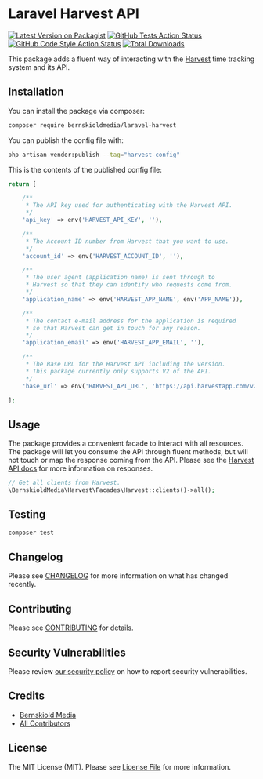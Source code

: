 # Laravel Harvest API

[![Latest Version on Packagist](https://img.shields.io/packagist/v/bernskioldmedia/laravel-harvest.svg?style=flat-square)](https://packagist.org/packages/bernskioldmedia/laravel-harvest)
[![GitHub Tests Action Status](https://img.shields.io/github/workflow/status/bernskioldmedia/laravel-harvest/run-tests?label=tests)](https://github.com/bernskioldmedia/laravel-harvest/actions?query=workflow%3Arun-tests+branch%3Amain)
[![GitHub Code Style Action Status](https://img.shields.io/github/workflow/status/bernskioldmedia/laravel-harvest/Check%20&%20fix%20styling?label=code%20style)](https://github.com/bernskioldmedia/laravel-harvest/actions?query=workflow%3A"Check+%26+fix+styling"+branch%3Amain)
[![Total Downloads](https://img.shields.io/packagist/dt/bernskioldmedia/laravel-harvest.svg?style=flat-square)](https://packagist.org/packages/bernskioldmedia/laravel-harvest)

This package adds a fluent way of interacting with the [Harvest](https://getharvest.com) time tracking system and its
API.

## Installation

You can install the package via composer:

```bash
composer require bernskioldmedia/laravel-harvest
```

You can publish the config file with:

```bash
php artisan vendor:publish --tag="harvest-config"
```

This is the contents of the published config file:

```php
return [

    /**
     * The API key used for authenticating with the Harvest API.
     */
    'api_key' => env('HARVEST_API_KEY', ''),

    /**
     * The Account ID number from Harvest that you want to use.
     */
    'account_id' => env('HARVEST_ACCOUNT_ID', ''),

    /**
     * The user agent (application name) is sent through to
     * Harvest so that they can identify who requests come from.
     */
    'application_name' => env('HARVEST_APP_NAME', env('APP_NAME')),

    /**
     * The contact e-mail address for the application is required
     * so that Harvest can get in touch for any reason.
     */
    'application_email' => env('HARVEST_APP_EMAIL', ''),

    /**
     * The Base URL for the Harvest API including the version.
     * This package currently only supports V2 of the API.
     */
    'base_url' => env('HARVEST_API_URL', 'https://api.harvestapp.com/v2'),

];
```

## Usage

The package provides a convenient facade to interact with all resources. The package will let you consume the API
through fluent methods, but will not touch or map the response coming from the API. Please see the [Harvest API docs](#)
for more information on responses.

```php
// Get all clients from Harvest.
\BernskioldMedia\Harvest\Facades\Harvest::clients()->all();
```

## Testing

```bash
composer test
```

## Changelog

Please see [CHANGELOG](CHANGELOG.md) for more information on what has changed recently.

## Contributing

Please see [CONTRIBUTING](https://github.com/spatie/.github/blob/main/CONTRIBUTING.md) for details.

## Security Vulnerabilities

Please review [our security policy](../../security/policy) on how to report security vulnerabilities.

## Credits

- [Bernskiold Media](https://github.com/bernskioldmedia)
- [All Contributors](../../contributors)

## License

The MIT License (MIT). Please see [License File](LICENSE.md) for more information.
